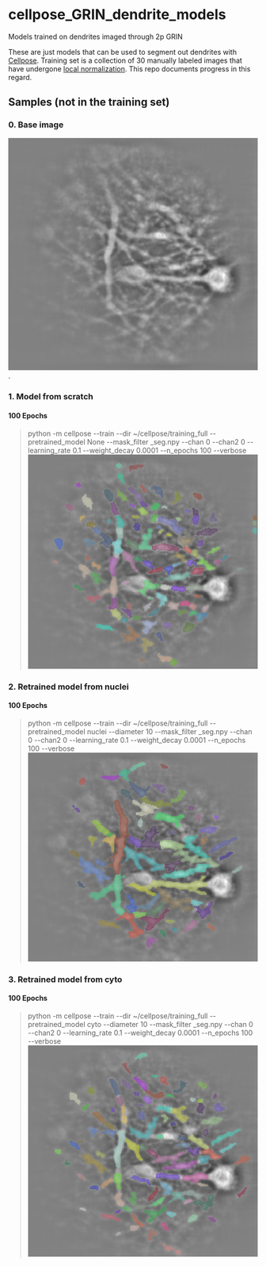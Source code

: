 # cellpose_GRIN_dendrite_models
Models trained on dendrites imaged through 2p GRIN
 
These are just models that can be used to segment out dendrites with [Cellpose](https://github.com/MouseLand/cellpose). 
Training set is a collection of 30 manually labeled images that have undergone [local normalization](https://github.com/xzhang03/Local-normalize).
This repo documents progress in this regard. 
 
## Samples (not in the training set)

### 0. Base image
![Base image](https://github.com/xzhang03/cellpose_GRIN_dendrite_models/blob/main/sample_images/base.png).

### 1. Model from scratch
#### 100 Epochs
>python -m cellpose --train --dir ~/cellpose/training_full --pretrained_model None --mask_filter _seg.npy --chan 0 --chan2 0 --learning_rate 0.1 --weight_decay 0.0001 --n_epochs 100 --verbose
![GRINDen_Sc100](https://github.com/xzhang03/cellpose_GRIN_dendrite_models/blob/main/sample_images/GRINDen_Sc100.png)

### 2. Retrained model from nuclei
#### 100 Epochs
>python -m cellpose --train --dir ~/cellpose/training_full --pretrained_model nuclei --diameter 10 --mask_filter _seg.npy --chan 0 --chan2 0 --learning_rate 0.1 --weight_decay 0.0001 --n_epochs 100 --verbose
![GRINDen_Nu100](https://github.com/xzhang03/cellpose_GRIN_dendrite_models/blob/main/sample_images/GRINDen_Nu100.png)

### 3. Retrained model from cyto
#### 100 Epochs
>python -m cellpose --train --dir ~/cellpose/training_full --pretrained_model cyto --diameter 10 --mask_filter _seg.npy --chan 0 --chan2 0 --learning_rate 0.1 --weight_decay 0.0001 --n_epochs 100 --verbose
![GRINDen_Cy100](https://github.com/xzhang03/cellpose_GRIN_dendrite_models/blob/main/sample_images/GRINDen_Cy100.png)
